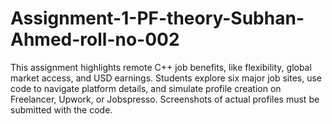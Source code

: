 # Assignment-1-PF-theory-Subhan-Ahmed-roll-no-002
This assignment highlights remote C++ job benefits, like flexibility, global market access, and USD earnings. Students explore six major job sites, use code to navigate platform details, and simulate profile creation on Freelancer, Upwork, or Jobspresso. Screenshots of actual profiles must be submitted with the code.
